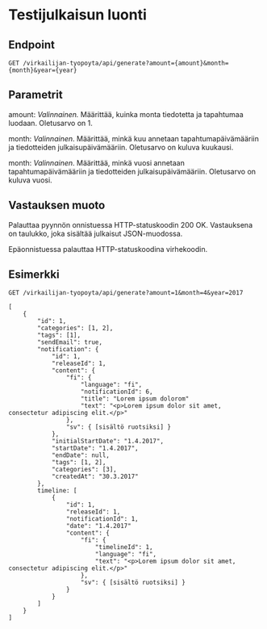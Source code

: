# Testijulkaisun luonti

## Endpoint

`GET /virkailijan-tyopoyta/api/generate?amount={amount}&month={month}&year={year}`

## Parametrit

amount: *Valinnainen.*  Määrittää, kuinka monta tiedotetta ja tapahtumaa luodaan. 
Oletusarvo on 1.

month: *Valinnainen*. Määrittää, minkä kuu annetaan tapahtumapäivämääriin ja 
tiedotteiden julkaisupäivämääriin. Oletusarvo on kuluva kuukausi.

month: *Valinnainen*. Määrittää, minkä vuosi annetaan tapahtumapäivämääriin 
ja tiedotteiden julkaisupäivämääriin. Oletusarvo on kuluva vuosi.

## Vastauksen muoto

Palauttaa pyynnön onnistuessa HTTP-statuskoodin 200 OK. Vastauksena on taulukko, joka sisältää
julkaisut JSON-muodossa.

Epäonnistuessa palauttaa HTTP-statuskoodina virhekoodin.

## Esimerkki

`GET /virkailijan-tyopoyta/api/generate?amount=1&month=4&year=2017`

```
[
    {
        "id": 1,
        "categories": [1, 2],
        "tags": [1],
        "sendEmail": true,
        "notification": {
            "id": 1,
            "releaseId": 1,
            "content": {
                "fi": {
                    "language": "fi",
                    "notificationId": 6,
                    "title": "Lorem ipsum dolorom"
                    "text": "<p>Lorem ipsum dolor sit amet, consectetur adipiscing elit.</p>"
                },
                "sv": { [sisältö ruotsiksi] }
            },
            "initialStartDate": "1.4.2017",
            "startDate": "1.4.2017",
            "endDate": null,
            "tags": [1, 2],
            "categories": [3],
            "createdAt": "30.3.2017"
        },
        timeline: [
            {
                "id": 1,
                "releaseId": 1,
                "notificationId": 1,
                "date": "1.4.2017"
                "content": {
                    "fi": {
                        "timelineId": 1,
                        "language": "fi",
                        "text": "<p>Lorem ipsum dolor sit amet, consectetur adipiscing elit.</p>"
                    },
                    "sv": { [sisältö ruotsiksi] }
                }
            }
        ]
    }
]
```
